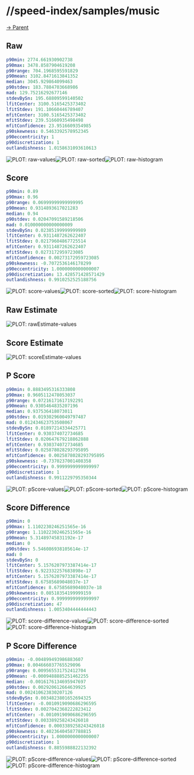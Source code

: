 
# //speed-index/samples/music

[→ Parent](../..)


## Raw


```yaml
p90min: 2774.661930902738
p90max: 3478.8587904619208
p90range: 704.1968595591829
p90mean: 3102.8471613841352
median: 3045.929864099463
p90stdev: 183.7884703668986
mad: 129.75216292677146
stdevBySn: 195.68809599140502
lfitCenter: 3100.5165425373402
lfitStdev: 191.10660446789407
mfitCenter: 3100.5165425373402
mfitStdev: 239.51660935498498
mfitConfidence: 23.9516609354985
p90skewness: 0.5463392578952345
p90eccentricity: 1
p90discretization: 1
outlandishness: 1.0158631093610613

```

![PLOT: raw-values](./raw/values.svg)![PLOT: raw-sorted](./raw/sorted.svg)![PLOT: raw-histogram](./raw/histogram.svg)
## Score


```yaml
p90min: 0.89
p90max: 0.96
p90range: 0.06999999999999995
p90mean: 0.9314893617021283
median: 0.94
p90stdev: 0.02047091589218506
mad: 0.010000000000000009
stdevBySn: 0.02385199999999989
lfitCenter: 0.9311487262622407
lfitStdev: 0.02179604867725514
mfitCenter: 0.9311487262622407
mfitStdev: 0.0273172959723085
mfitConfidence: 0.00273172959723085
p90skewness: -0.7072536146178299
p90eccentricity: 1.0000000000000007
p90discretization: 13.428571428571429
outlandishness: 0.9910252525188756

```

![PLOT: score-values](./score/values.svg)![PLOT: score-sorted](./score/sorted.svg)![PLOT: score-histogram](./score/histogram.svg)
## Raw Estimate

![PLOT: rawEstimate-values](./rawEstimate/values.svg)
## Score Estimate

![PLOT: scoreEstimate-values](./scoreEstimate/values.svg)
## P Score


```yaml
p90min: 0.8883495316333808
p90max: 0.9605112478053037
p90range: 0.07216171617192291
p90mean: 0.9305464835207196
median: 0.937536418073011
p90stdev: 0.019302960049797487
mad: 0.012434623753508067
stdevBySn: 0.01897214334425771
lfitCenter: 0.930374072734685
lfitStdev: 0.020647679218862888
mfitCenter: 0.930374072734685
mfitStdev: 0.025878028293795895
mfitConfidence: 0.0025878028293795895
p90skewness: -0.7370237001408358
p90eccentricity: 0.9999999999999997
p90discretization: 1
outlandishness: 0.9911229795350344

```

![PLOT: pScore-values](./pScore/values.svg)![PLOT: pScore-sorted](./pScore/sorted.svg)![PLOT: pScore-histogram](./pScore/histogram.svg)
## Score Difference


```yaml
p90min: 0
p90max: 1.1102230246251565e-16
p90range: 1.1102230246251565e-16
p90mean: 5.31489745831192e-17
median: 0
p90stdev: 5.546086938105614e-17
mad: 0
stdevBySn: 0
lfitCenter: 5.1576207973387414e-17
lfitStdev: 6.922332257683898e-17
mfitCenter: 5.1576207973387414e-17
mfitStdev: 8.67585689048037e-17
mfitConfidence: 8.67585689048037e-18
p90skewness: 0.08518354199999159
p90eccentricity: 0.9999999999999997
p90discretization: 47
outlandishness: 1.0053404444444443

```

![PLOT: score-difference-values](./score-difference/values.svg)![PLOT: score-difference-sorted](./score-difference/sorted.svg)![PLOT: score-difference-histogram](./score-difference/histogram.svg)
## P Score Difference


```yaml
p90min: -0.004899493986883607
p90max: 0.004666037765529096
p90range: 0.009565531752412704
p90mean: -0.0009488885251462255
median: -0.0016176134695947697
p90stdev: 0.002920612664639925
mad: 0.002410623830207126
stdevBySn: 0.0034823801652694325
lfitCenter: -0.0010919090686296595
lfitStdev: 0.0027042368222823412
mfitCenter: -0.0010919090686296595
mfitStdev: 0.003389258243426018
mfitConfidence: 0.0003389258243426018
p90skewness: 0.40236404587788815
p90eccentricity: 1.0000000000000007
p90discretization: 1
outlandishness: 0.8855988822132392

```

![PLOT: pScore-difference-values](./pScore-difference/values.svg)![PLOT: pScore-difference-sorted](./pScore-difference/sorted.svg)![PLOT: pScore-difference-histogram](./pScore-difference/histogram.svg)
